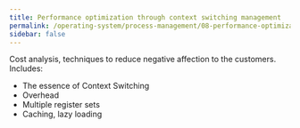 ```yaml
---
title: Performance optimization through context switching management
permalink: /operating-system/process-management/08-performance-optimization-through-context-switching-management
sidebar: false
---
```


Cost analysis, techniques to reduce negative affection to the customers. Includes:
- The essence of Context Switching
- Overhead
- Multiple register sets
- Caching, lazy loading